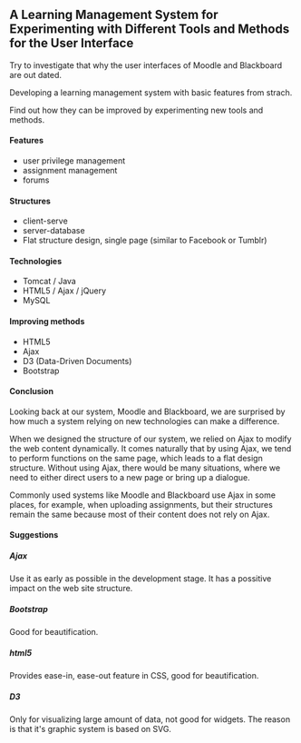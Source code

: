 ## A Learning Management System for Experimenting with Different Tools and Methods for the User Interface
Try to investigate that why the user interfaces of Moodle and Blackboard are out dated.

Developing a learning management system with basic features from strach.

Find out how they can be improved by experimenting new tools and methods.

#### Features
* user privilege management
* assignment management
* forums

#### Structures
* client-serve
* server-database
* Flat structure design, single page (similar to Facebook or Tumblr)

#### Technologies
* Tomcat / Java
* HTML5 / Ajax / jQuery
* MySQL
  
#### Improving methods
* HTML5
* Ajax
* D3 (Data-Driven Documents)
* Bootstrap
  
#### Conclusion
  Looking back at our system, Moodle and Blackboard, we are surprised by how much a system relying on new technologies can make a difference. 
  
  When we designed the structure of our system, we relied on Ajax to modify the web content dynamically. It comes naturally that by using Ajax, we tend to perform functions on the same page, which leads to a flat design structure. Without using Ajax, there would be many situations, where we need to either direct users to a new page or bring up a dialogue. 
  
  Commonly used systems like Moodle and Blackboard use Ajax in some places, for example, when uploading assignments, but their structures remain the same because most of their content does not rely on Ajax.

#### Suggestions
##### Ajax
Use it as early as possible in the development stage. It has a possitive impact on the web site structure.

##### Bootstrap
Good for beautification.

##### html5
Provides ease-in, ease-out feature in CSS, good for beautification.

##### D3
Only for visualizing large amount of data, not good for widgets. The reason is that it's graphic system is based on SVG.
